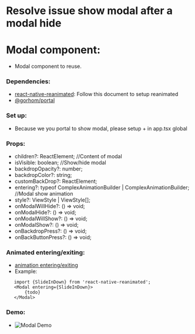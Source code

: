 # Resolve issue show modal after a modal hide

# Modal component:
 - Modal component to reuse.

### Dependencies: 
 - [react-native-reanimated](https://docs.swmansion.com/react-native-reanimated/docs/fundamentals/getting-started/): Follow this document to setup reanimated
 - [@gorhom/portal](https://www.npmjs.com/package/@gorhom/portal)

### Set up:
 - Because we you portal to show modal, please setup <PortalProvider/> + <PortalHost/> in app.tsx global

### Props:
 - children?: ReactElement; //Content of modal
 - isVisible: boolean; //Show/hide modal
 - backdropOpacity?: number;
 - backdropColor?: string;
 - customBackDrop?: ReactElement;
 - entering?: typeof ComplexAnimationBuilder | ComplexAnimationBuilder; //Modal show animation
 - style?: ViewStyle | ViewStyle[];
 - onModalWillHide?: () => void;
 - onModalHide?: () => void;
 - onModalWillShow?: () => void;
 - onModalShow?: () => void;
 - onBackdropPress?: () => void;
 - onBackButtonPress?: () => void;
 
### Animated entering/exiting: 
 - [animation entering/exiting](https://docs.swmansion.com/react-native-reanimated/docs/2.x/api/LayoutAnimations/entryAnimations/)
 - Example: 
 ```
    import {SlideInDown} from 'react-native-reanimated';
    <Modal entering={SlideInDown}>
        {todo}
    </Modal>
 ```

### Demo:
 - ![Modal Demo](https://i.imgur.com/tjVRx2d.gif)

